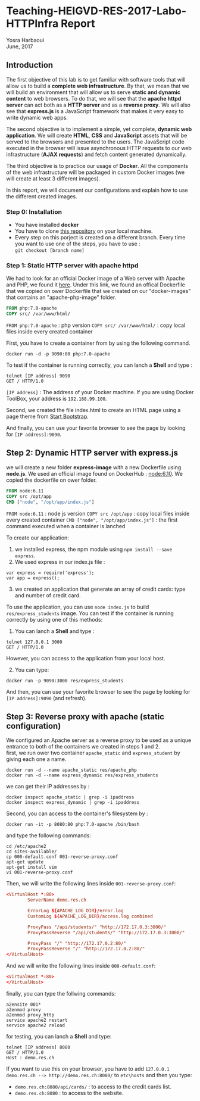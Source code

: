 # Teaching-HEIGVD-RES-2017-Labo-HTTPInfra Report

Yosra Harbaoui  
June, 2017

## Introduction
The first objective of this lab is to get familiar with software tools that will allow us to build a **complete web infrastructure**. By 
that, we mean that we will build an environment that will allow us to serve **static and dynamic content** to web browsers. To do that, 
we will see that the **apache httpd server** can act both as a **HTTP server** and as a **reverse proxy**. We will also see 
that **express.js** is a JavaScript framework that makes it very easy to write dynamic web apps.

The second objective is to implement a simple, yet complete, **dynamic web application**. We will create **HTML**, **CSS** and
**JavaScript** assets that will be served to the browsers and presented to the users. The JavaScript code executed in the browser 
will issue asynchronous HTTP requests to our web infrastructure (**AJAX requests**) and fetch content generated dynamically.

The third objective is to practice our usage of **Docker**. All the components of the web infrastructure will be packaged in custom Docker 
images (we will create at least 3 different images).  

In this report, we will document our configurations and explain how to use the different created images.

### Step 0: Installation
* You have installed **docker** 
* You have to clone [this repository](https://github.com/yosra-harbaoui/Teaching-HEIGVD-RES-2017-Labo-HTTPInfra) on your local machine.
* Every step on this porject is created on a different branch. Every time you want to use one of the steps, you have to use :  
`git checkout [branch name]`

### Step 1: Static HTTP server with apache httpd
We had to look for an official Docker image of a Web server with Apache and PHP, we found it [here](https://hub.docker.com/_/php/).
Under this link, we found an offical Dockerfile that we copied on ower Dockerfile that we created on our "docker-images" that 
contains an "apache-php-image" folder.  
```Dockerfile
FROM php:7.0-apache
COPY src/ /var/www/html/
```
`FROM php:7.0-apache` : php version 
`COPY src/ /var/www/html/` :  copy local files inside every created container  

First, you have to create a container from by using the following command.
```run
docker run -d -p 9090:80 php:7.0-apache
```
To test if the container is running correctly, you can lanch a **Shell** and type :
```telnet
telnet [IP address] 9090
GET / HTTP/1.0
```
`[IP address]` : The address of your Docker machine. If you are using Docker ToolBox, your address is `192.168.99.100`.

Second, we created the file index.html to create an HTML page using a page theme from [Start Bootstrap](https://startbootstrap.com/).

And finally, you can use your favorite browser to see the page by looking for `[IP address]:9090`.

## Step 2: Dynamic HTTP server with express.js

we will create a new folder **express-image** with a new Dockerfile using **node.js**. We used an official image found on DockerHub : [node:6.10](https://hub.docker.com/_/node/). We copied the dockerfile on ower folder.
```Dockerfile
FROM node:6.11
COPY src /opt/app
CMD ["node", "/opt/app/index.js"]
```

`FROM node:6.11` : node js version
`COPY src /opt/app` : copy local files inside every created container 
`CMD ["node", "/opt/app/index.js"]` : the first command executed when a container is lanched

To create our application: 
1. we installed express, the npm module using `npm install --save express`. 
2. We used express in our index.js file :
```express
var express = require('express');
var app = express();
```
3. we created an application that generate an array of credit cards: type and number of credit card.

To use the application, you can use `node index.js` to build `res/express_students` image.
You can test if the container is running correctly by using one of this methods:
1. You can lanch a **Shell** and type :
``` telnet
telnet 127.0.0.1 3000
GET / HTTP/1.0
```
However, you can access to the application from your local host.  

2.  You can type:
```run with mapping
docker run -p 9090:3000 res/express_students
```
And then, you can use your favorite browser to see the page by looking for `[IP address]:9090` (and refresh).

## Step 3: Reverse proxy with apache (static configuration)
We configured an Apache server as a reverse proxy to be used as a unique entrance to both of the containers we created in steps 1 and 2.  
first, we run ower two container `apache_static` and `express_student` by giving each one a name. 
```run containers
docker run -d --name apache_static res/apache_php
docker run -d --name express_dynamic res/express_students
```
we can get their IP addresses by :

```IP addresses
docker inspect apache_static | grep -i ipaddress 
docker inspect express_dynamic | grep -i ipaddress 
```
Second, you can access to the container's filesystem by :
```filesystem
docker run -it -p 8080:80 php:7.0-apache /bin/bash
```
and type the following commands:
```commands
cd /etc/apache2
cd sites-available/
cp 000-default.conf 001-reverse-proxy.conf
apt-get update
apt-get install vim
vi 001-reverse-proxy.conf
```
Then, we will write the following lines inside `001-reverse-proxy.conf`:
```001-reverse-proxy.conf
<VirtualHost *:80>
        ServerName demo.res.ch

        ErrorLog ${APACHE_LOG_DIR}/error.log
        CustomLog ${APACHE_LOG_DIR}/access.log combined

        ProxyPass "/api/students/" "http://172.17.0.3:3000/"
        ProxyPassReverse "/api/students/" "http://172.17.0.3:3000/"

        ProxyPass "/" "http://172.17.0.2:80/"
        ProxyPassReverse "/" "http://172.17.0.2:80/"
</VirtualHost>
```

And we will write the following lines inside  `000-default.conf`:
```000-default.conf
<VirtualHost *:80>
</VirtualHost>
```
finally, you can type the follwing commands:
```modules
a2ensite 001*
a2enmod proxy
a2enmod proxy_http
service apache2 restart
service apache2 reload
```

for testing, you can lanch a **Shell** and type: 
```telnet
telnet [IP address] 8080
GET / HTTP/1.0
Host : demo.res.ch
```

If you want to use this on your browser, you have to add `127.0.0.1 demo.res.ch --> http://demo.res.ch:8080/` to `etc\hosts` and then you type:
-  `demo.res.ch:8080/api/cards/` : to access to the credit cards list.
- `demo.res.ch:8080` : to access to the website.
